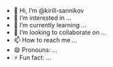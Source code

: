 - 👋 Hi, I’m @kirill-sannikov
- 👀 I’m interested in ...
- 🌱 I’m currently learning ...
- 💞️ I’m looking to collaborate on ...
- 📫 How to reach me ...
- 😄 Pronouns: ...
- ⚡ Fun fact: ...

<!---
kirill-sannikov/kirill-sannikov is a ✨ special ✨ repository because its `README.md` (this file) appears on your GitHub profile.
You can click the Preview link to take a look at your changes.
--->
